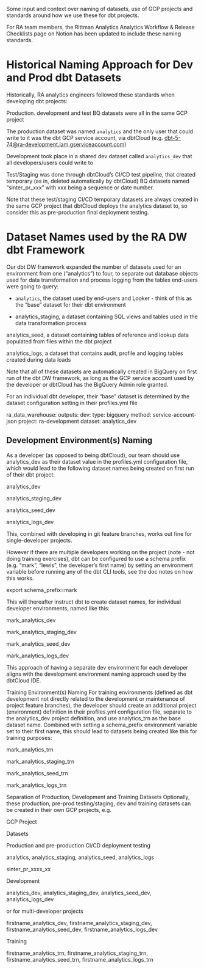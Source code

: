 Some input and context over naming of datasets, use of GCP projects and standards around how we use these for dbt projects.

For RA team members, the Rittman Analytics Analytics Workflow & Release Checklists page on Notion has been updated to include these naming standards.

# Historical Naming Approach for Dev and Prod dbt Datasets 

Historically, RA analytics engineers followed these standards when developing dbt projects:

Production. development and test BQ datasets were all in the same GCP project

The production dataset was named `analytics` and the only user that could write to it was the dbt GCP service account, via dbtCloud (e.g.  dbt-5-74@ra-development.iam.gserviceaccount.com)

Development took place in a shared dev dataset called `analytics_dev` that all developers/users could write to

Test/Staging was done through dbtCloud’s CI/CD test pipeline, that created temporary (as in, deleted automatically by dbtCloud) BQ datasets named “sinter_pr_xxx” with xxx being a sequence or date number.

Note that these test/staging CI/CD temporary datasets are always created in the same GCP project that dbtCloud deploys the analytics dataset to, so consider this as pre-production final deployment testing.

# Dataset Names used by the RA DW dbt Framework 

Our dbt DW framework expanded the number of datasets used for an environment from one (“analytics”) to four, to separate out database objects used for data transformation and process logging from the tables end-users were going to query:

- ```analytics```, the dataset used by end-users and Looker - think of this as the “base” dataset for their dbt environment

- analytics_staging, a dataset containing SQL views and tables used in the data transformation process

analytics_seed, a dataset containing tables of reference and lookup data populated from files within the dbt project

analytics_logs, a dataset that contains audit, profile and logging tables created during data loads

Note that all of these datasets are automatically created in BigQuery on first run of the dbt DW framework, as long as the GCP service account used by the developer or dbtCloud has the BigQuery Admin role granted.

For an individual dbt developer, their “base” dataset is determined by the dataset configuration setting in their profiles.yml file

ra_data_warehouse:
  outputs:
    dev:
      type: bigquery
      method: service-account-json
      project: ra-development
      dataset: analytics_dev


## Development Environment(s) Naming

As a developer (as opposed to being dbtCloud), our team should use analytics_dev as their dataset value in the profiles.yml configuration file, which would lead to the following dataset names being created on first run of their dbt project:

analytics_dev

analytics_staging_dev

analytics_seed_dev

analytics_logs_dev

This, combined with developing in git feature branches, works out fine for single-developer projects. 

However if there are multiple developers working on the project (note - not doing training exercises), dbt can be configured to use a schema prefix (e.g. “mark”, “lewis”, the developer’s first name) by setting an environment variable before running any of the dbt CLI tools, see the doc notes on how this works.

export schema_prefix=mark

This will thereafter instruct dbt to create dataset names, for individual developer environments, named like this:

mark_analytics_dev

mark_analytics_staging_dev

mark_analytics_seed_dev

mark_analytics_logs_dev

This approach of having a separate dev environment for each developer aligns with the development environment naming approach used by the dbtCloud IDE.


Training Environment(s) Naming
For training environments (defined as dbt development not directly related to the development or maintenance of project feature branches), the developer should create an additional project (environment) definition in their profiles.yml configuration file, separate to the analytics_dev project definition, and use analytics_trn as the base dataset name. Combined with setting a schema_prefix environment variable set to their first name, this should lead to datasets being created like this for training purposes:

mark_analytics_trn

mark_analytics_staging_trn

mark_analytics_seed_trn

mark_analytics_logs_trn


Separation of Production, Development and Training Datasets
Optionally, these production, pre-prod testing/staging, dev and training datasets can be created in their own GCP projects, e.g.

GCP Project

Datasets

 

Production 
and pre-production CI/CD deployment testing

analytics, analytics_staging, analytics_seed, analytics_logs

sinter_pr_xxxx_xx

 

Development

analytics_dev, analytics_staging_dev, analytics_seed_dev, analytics_logs_dev

or for multi-developer projects

firstname_analytics_dev, firstname_analytics_staging_dev, firstname_analytics_seed_dev, firstname_analytics_logs_dev

 

Training

firstname_analytics_trn, firstname_analytics_staging_trn, firstname_analytics_seed_trn, firstname_analytics_logs_trn

 

 
